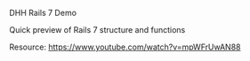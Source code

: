 DHH Rails 7 Demo

Quick preview of Rails 7 structure and functions

Resource:
https://www.youtube.com/watch?v=mpWFrUwAN88
